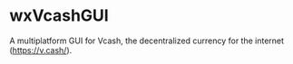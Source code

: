 # wxVcashGUI
A multiplatform GUI for Vcash, the decentralized currency for the internet (https://v.cash/).
